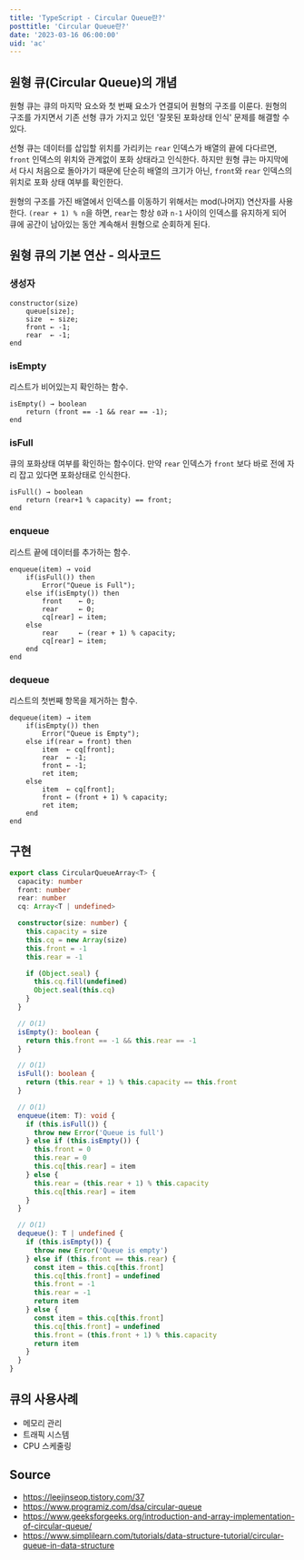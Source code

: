 ```yaml
---
title: 'TypeScript - Circular Queue란?'
posttitle: 'Circular Queue란?'
date: '2023-03-16 06:00:00'
uid: 'ac'
---
```


## 원형 큐(Circular Queue)의 개념

원형 큐는 큐의 마지막 요소와 첫 번째 요소가 연결되어 원형의 구조를 이룬다. 원형의 구조를 가지면서 기존 선형 큐가 가지고 있던 '잘못된 포화상태 인식' 문제를 해결할 수 있다.

선형 큐는 데이터를 삽입할 위치를 가리키는 `rear` 인덱스가 배열의 끝에 다다르면, `front` 인덱스의 위치와 관계없이 포화 상태라고 인식한다. 하지만 원형 큐는 마지막에서 다시 처음으로 돌아가기 때문에 단순히 배열의 크기가 아닌, `front`와 `rear` 인덱스의 위치로 포화 상태 여부를 확인한다.

원형의 구조를 가진 배열에서 인덱스를 이동하기 위해서는 mod(나머지) 연산자를 사용한다. `(rear + 1) % n`을 하면, `rear`는 항상 `0`과 `n-1` 사이의 인덱스를 유지하게 되어 큐에 공간이 남아있는 동안 계속해서 원형으로 순회하게 된다.

## 원형 큐의 기본 연산 - 의사코드

### **생성자**

```text
constructor(size)
    queue[size];
    size  ← size;
    front ← -1;
    rear  ← -1;
end
```

### **isEmpty**

리스트가 비어있는지 확인하는 함수.

```text
isEmpty() → boolean
    return (front == -1 && rear == -1);
end
```

### **isFull**

큐의 포화상태 여부를 확인하는 함수이다. 만약 `rear` 인덱스가 `front` 보다 바로 전에 자리 잡고 있다면 포화상태로 인식한다.

```text
isFull() → boolean
    return (rear+1 % capacity) == front;
end
```

### **enqueue**

리스트 끝에 데이터를 추가하는 함수.

```text
enqueue(item) → void
    if(isFull()) then
        Error("Queue is Full");
    else if(isEmpty()) then
        front    ← 0;
        rear     ← 0;
        cq[rear] ← item;
    else
        rear     ← (rear + 1) % capacity;
        cq[rear] ← item;
    end
end
```

### **dequeue**

리스트의 첫번째 항목을 제거하는 함수.

```text
dequeue(item) → item
    if(isEmpty()) then
        Error("Queue is Empty");
    else if(rear = front) then
        item  ← cq[front];
        rear  ← -1;
        front ← -1;
        ret item;
    else
        item  ← cq[front];
        front ← (front + 1) % capacity;
        ret item;
    end
end
```

## 구현

```ts
export class CircularQueueArray<T> {
  capacity: number
  front: number
  rear: number
  cq: Array<T | undefined>

  constructor(size: number) {
    this.capacity = size
    this.cq = new Array(size)
    this.front = -1
    this.rear = -1

    if (Object.seal) {
      this.cq.fill(undefined)
      Object.seal(this.cq)
    }
  }

  // O(1)
  isEmpty(): boolean {
    return this.front == -1 && this.rear == -1
  }

  // O(1)
  isFull(): boolean {
    return (this.rear + 1) % this.capacity == this.front
  }

  // O(1)
  enqueue(item: T): void {
    if (this.isFull()) {
      throw new Error('Queue is full')
    } else if (this.isEmpty()) {
      this.front = 0
      this.rear = 0
      this.cq[this.rear] = item
    } else {
      this.rear = (this.rear + 1) % this.capacity
      this.cq[this.rear] = item
    }
  }

  // O(1)
  dequeue(): T | undefined {
    if (this.isEmpty()) {
      throw new Error('Queue is empty')
    } else if (this.front == this.rear) {
      const item = this.cq[this.front]
      this.cq[this.front] = undefined
      this.front = -1
      this.rear = -1
      return item
    } else {
      const item = this.cq[this.front]
      this.cq[this.front] = undefined
      this.front = (this.front + 1) % this.capacity
      return item
    }
  }
}
```

## 큐의 사용사례

- 메모리 관리
- 트래픽 시스템
- CPU 스케줄링

## Source

- <https://leejinseop.tistory.com/37>
- <https://www.programiz.com/dsa/circular-queue>
- <https://www.geeksforgeeks.org/introduction-and-array-implementation-of-circular-queue/>
- <https://www.simplilearn.com/tutorials/data-structure-tutorial/circular-queue-in-data-structure>
